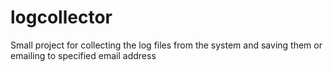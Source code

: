 # logcollector

Small project for collecting the log files from the system and saving them or emailing to specified email address
